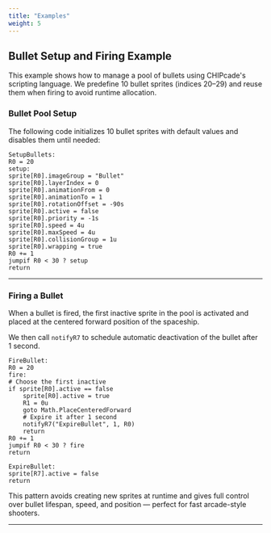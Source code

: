 ```yaml
---
title: "Examples"
weight: 5
---
```



## Bullet Setup and Firing Example

This example shows how to manage a pool of bullets using CHIPcade's scripting language. We predefine 10 bullet sprites (indices 20–29) and reuse them when firing to avoid runtime allocation.

### Bullet Pool Setup

The following code initializes 10 bullet sprites with default values and disables them until needed:

```chipcade
SetupBullets:
R0 = 20
setup:
sprite[R0].imageGroup = "Bullet"
sprite[R0].layerIndex = 0
sprite[R0].animationFrom = 0
sprite[R0].animationTo = 1
sprite[R0].rotationOffset = -90s
sprite[R0].active = false
sprite[R0].priority = -1s
sprite[R0].speed = 4u
sprite[R0].maxSpeed = 4u
sprite[R0].collisionGroup = 1u
sprite[R0].wrapping = true
R0 += 1
jumpif R0 < 30 ? setup
return
```

---

### Firing a Bullet

When a bullet is fired, the first inactive sprite in the pool is activated and placed at the centered forward position of the spaceship.

We then call `notifyR7` to schedule automatic deactivation of the bullet after 1 second.

```chipcade
FireBullet:
R0 = 20
fire:
# Choose the first inactive
if sprite[R0].active == false
    sprite[R0].active = true
    R1 = 0u
    goto Math.PlaceCenteredForward
    # Expire it after 1 second
    notifyR7("ExpireBullet", 1, R0)
    return
R0 += 1
jumpif R0 < 30 ? fire
return

ExpireBullet:
sprite[R7].active = false
return
```

This pattern avoids creating new sprites at runtime and gives full control over bullet lifespan, speed, and position — perfect for fast arcade-style shooters.

---
